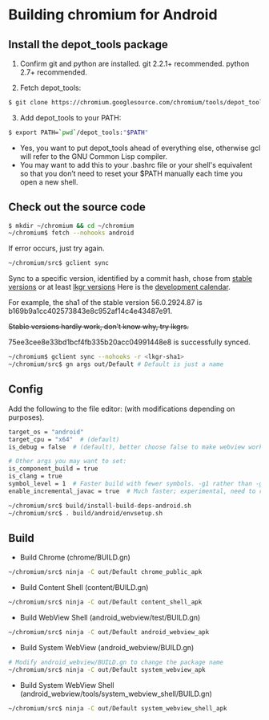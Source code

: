 # Building chromium for Android

## Install the depot_tools package
1. Confirm git and python are installed. git 2.2.1+ recommended. python 2.7+ recommended.

2. Fetch depot_tools:
```sh
$ git clone https://chromium.googlesource.com/chromium/tools/depot_tools.git
```

3. Add depot_tools to your PATH:
```sh
$ export PATH=`pwd`/depot_tools:"$PATH"
```
  * Yes, you want to put depot_tools ahead of everything else, otherwise gcl will refer to the GNU Common Lisp compiler.
  * You may want to add this to your .bashrc file or your shell's equivalent so that you don’t need to reset your $PATH manually each time you open a new shell.

## Check out the source code

```sh
$ mkdir ~/chromium && cd ~/chromium
~/chromium$ fetch --nohooks android
```

If error occurs, just try again.

```sh
~/chromium/src$ gclient sync
```

Sync to a specific version, identified by a commit hash, chose from [stable versions](https://chromium.googlesource.com/chromium/src/+refs) or at least [lkgr versions](http://chromium-status.appspot.com/revisions)
Here is the [development calendar](http://dev.chromium.org/developers/calendar).

For example, the sha1 of the stable version 56.0.2924.87 is b169b9a1cc402573843e8c952af14c4e43487e91.

~~Stable versions hardly work, don’t know why, try lkgrs.~~

75ee3cee8e33bd1bcf4fb335b20acc04991448e8 is successfully synced.

```sh
~/chromium$ gclient sync --nohooks -r <lkgr-sha1>
~/chromium/src$ gn args out/Default # Default is just a name
```

## Config
Add the following to the file editor: (with modifications depending on purposes).

```sh
target_os = "android"
target_cpu = "x64"  # (default)
is_debug = false  # (default), better choose false to make webview work

# Other args you may want to set:
is_component_build = true
is_clang = true
symbol_level = 1  # Faster build with fewer symbols. -g1 rather than -g2
enable_incremental_javac = true  # Much faster; experimental, need to remove if not debug
```

```sh
~/chromium/src$ build/install-build-deps-android.sh 
~/chromium/src$ . build/android/envsetup.sh
```
## Build

* Build Chrome (chrome/BUILD.gn)

```sh
~/chromium/src$ ninja -C out/Default chrome_public_apk
```

* Build Content Shell (content/BUILD.gn)

```sh
~/chromium/src$ ninja -C out/Default content_shell_apk
```

* Build WebView Shell (android_webview/test/BUILD.gn)

```sh
~/chromium/src$ ninja -C out/Default android_webview_apk
```

* Build System WebView (android_webview/BUILD.gn)

```sh
# Modify android_webview/BUILD.gn to change the package name
~/chromium/src$ ninja -C out/Default system_webview_apk 
```

* Build System WebView Shell (android_webview/tools/system_webview_shell/BUILD.gn)

```sh
~/chromium/src$ ninja -C out/Default system_webview_shell_apk
```
